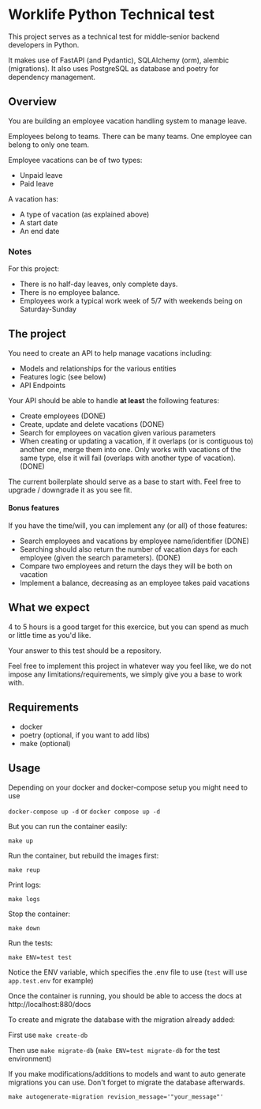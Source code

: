 # Worklife Python Technical test

This project serves as a technical test for middle-senior backend developers in Python.

It makes use of FastAPI (and Pydantic), SQLAlchemy (orm), alembic (migrations).
It also uses PostgreSQL as database and poetry for dependency management.

## Overview

You are building an employee vacation handling system to manage leave.

Employees belong to teams. There can be many teams. One employee can belong to only one team.

Employee vacations can be of two types:
* Unpaid leave
* Paid leave

A vacation has:
* A type of vacation (as explained above)
* A start date
* An end date

### Notes

For this project:
* There is no half-day leaves, only complete days.
* There is no employee balance.
* Employees work a typical work week of 5/7 with weekends being on Saturday-Sunday

## The project

You need to create an API to help manage vacations including:
* Models and relationships for the various entities
* Features logic (see below)
* API Endpoints

Your API should be able to handle **at least** the following features:
* Create employees (DONE)
* Create, update and delete vacations (DONE)
* Search for employees on vacation given various parameters
* When creating or updating a vacation, if it overlaps (or is contiguous to) another one, merge them into one.
Only works with vacations of the same type, else it will fail (overlaps with another type of vacation). (DONE)

The current boilerplate should serve as a base to start with.
Feel free to upgrade / downgrade it as you see fit.

#### Bonus features
If you have the time/will, you can implement any (or all) of those features:
* Search employees and vacations by employee name/identifier (DONE)
* Searching should also return the number of vacation days for each employee (given the search parameters). (DONE)
* Compare two employees and return the days they will be both on vacation
* Implement a balance, decreasing as an employee takes paid vacations


## What we expect

4 to 5 hours is a good target for this exercice, but you can spend as much or little time as you'd like.

Your answer to this test should be a repository.

Feel free to implement this project in whatever way you feel like, we do not impose any limitations/requirements, 
we simply give you a base to work with.

## Requirements

* docker
* poetry (optional, if you want to add libs)
* make (optional)

## Usage

Depending on your docker and docker-compose setup you might need to use

`docker-compose up -d` or `docker compose up -d`

But you can run the container easily:

`make up`

Run the container, but rebuild the images first:

`make reup`

Print logs:

`make logs`

Stop the container:

`make down`

Run the tests:

`make ENV=test test`

Notice the ENV variable, which specifies the .env file to use (`test` will use `app.test.env` for example)

Once the container is running, you should be able to access the docs at http://localhost:880/docs

To create and migrate the database with the migration already added:

First use `make create-db`

Then use `make migrate-db` (`make ENV=test migrate-db` for the test environment)

If you make modifications/additions to models and want to auto generate migrations you can use. 
Don't forget to migrate the database afterwards.

`make autogenerate-migration revision_message='"your_message"'`

